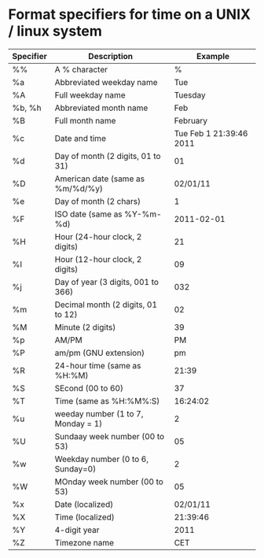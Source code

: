 Format specifiers for time on a UNIX / linux system
===================================================


| Specifier    | Description                       | Example                 |
|--------------|-----------------------------------|-------------------------|
| %%           | A % character                     | %                       |
| %a           | Abbreviated weekday name          | Tue                     |
| %A           | Full weekday name                 | Tuesday                 |
| %b, %h       | Abbreviated month name            | Feb                     |
| %B           | Full month name                   | February                |
| %c           | Date and time                     | Tue Feb 1 21:39:46 2011 |
| %d           | Day of month (2 digits, 01 to 31) | 01                      |
| %D           | American date (same as %m/%d/%y)  | 02/01/11                |
| %e           | Day of month (2 chars)            | 1                       |
| %F           | ISO date (same as %Y-%m-%d)       | 2011-02-01              |
| %H           | Hour (24-hour clock, 2 digits)    | 21                      |
| %I           | Hour (12-hour clock, 2 digits)    | 09                      |
| %j           | Day of year (3 digits, 001 to 366)| 032                     |
| %m           | Decimal month (2 digits, 01 to 12)| 02                      |
| %M           | Minute (2 digits)                 | 39                      |
| %p           | AM/PM                             | PM                      |
| %P           | am/pm (GNU extension)             | pm                      |
| %R           | 24-hour time (same as %H:%M)      | 21:39                   |
| %S           | SEcond (00 to 60)                 | 37                      |
| %T           | Time (same as %H:%M%:S)           | 16:24:02                |
| %u           | weeday number (1 to 7, Monday = 1)| 2                       |
| %U           | Sundaay week number (00 to 53)    | 05                      |
| %w           | Weekday number (0 to 6, Sunday=0) | 2                       |
| %W           | MOnday week number (00 to 53)     | 05                      |
| %x           | Date (localized)                  | 02/01/11                |
| %X           | Time (localized)                  | 21:39:46                |
| %Y           | 4-digit year                      | 2011                    |
| %Z           | Timezone name                     | CET                     |
